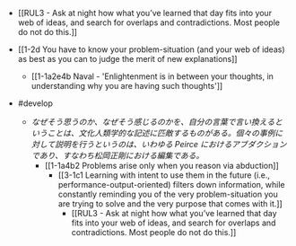 - [[RUL3 - Ask at night how what you’ve learned that day fits into your web of ideas, and search for overlaps and contradictions. Most people do not do this.]]

- [[1-2d You have to know your problem-situation (and your web of ideas) as best as you can to judge the merit of new explanations]]
	- [[1-1a2e4b Naval - 'Enlightenment is in between your thoughts, in understanding why you are having such thoughts']]

- #develop 
	- *なぜそう思うのか、なぜそう感じるのかを、自分の言葉で言い換えるということは、文化人類学的な記述に匹敵するものがある。個々の事例に対して説明を行うというのは、いわゆる Peirce におけるアブダクションであり、すなわち松岡正剛における編集である。*
		- [[1-1a4b2 Problems arise only when you reason via abduction]]
			- [[3-1c1 Learning with intent to use them in the future (i.e., performance-output-oriented) filters down information, while constantly reminding you of the very problem-situation you are trying to solve and the very purpose that comes with it.]]
				- [[RUL3 - Ask at night how what you’ve learned that day fits into your web of ideas, and search for overlaps and contradictions. Most people do not do this.]]